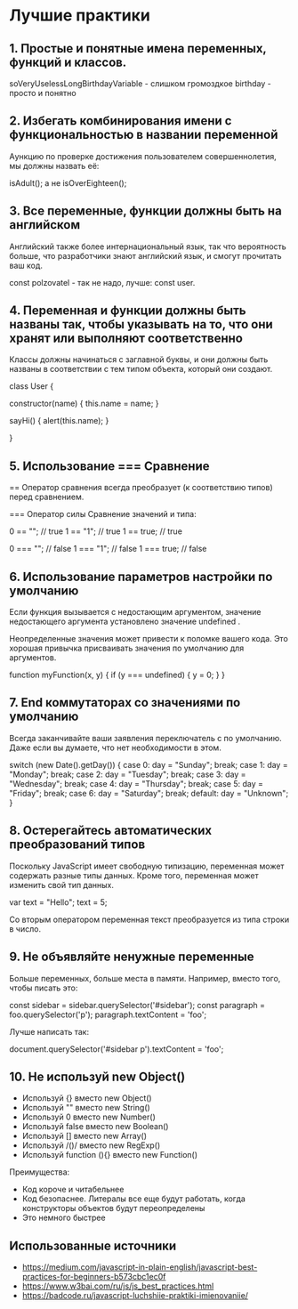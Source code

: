 # Лучшие практики 

## 1. Простые и понятные имена переменных, функций и классов.

soVeryUselessLongBirthdayVariable - слишком громоздкое
birthday - просто и понятно

## 2. Избегать комбинирования имени с функциональностью в названии переменной

Aункцию по проверке достижения пользователем совершеннолетия, мы должны назвать её:

isAdult();
 а не
isOverEighteen();

## 3. Все переменные, функции должны быть на английском

Английский также более интернациональный язык, так что вероятность больше, что разработчики знают английский язык, и смогут прочитать ваш код.

const polzovatel - так не надо, лучше:
const user.

## 4. Переменная и функции должны быть названы так, чтобы указывать на то, что они хранят или выполняют соответственно

Классы должны начинаться с заглавной буквы, и они должны быть названы в соответствии с тем типом объекта, который они создают.

class User {

  constructor(name) {
    this.name = name;
  }

  sayHi() {
    alert(this.name);
  }

}

## 5. Использование === Сравнение

== Оператор сравнения всегда преобразует (к соответствию типов) перед сравнением.

=== Оператор силы Сравнение значений и типа:

0 == "";        // true
1 == "1";       // true
1 == true;      // true

0 === "";       // false
1 === "1";      // false
1 === true;     // false

## 6. Использование параметров настройки по умолчанию

Если функция вызывается с недостающим аргументом, значение недостающего аргумента установлено значение undefined .

Неопределенные значения может привести к поломке вашего кода. Это хорошая привычка присваивать значения по умолчанию для аргументов.

function myFunction(x, y) {
    if (y === undefined) {
        y = 0;
    }
}

## 7. End коммутаторах со значениями по умолчанию

Всегда заканчивайте ваши заявления переключатель с по умолчанию. Даже если вы думаете, что нет необходимости в этом.

switch (new Date().getDay()) {
    case 0:
        day = "Sunday";
        break;
    case 1:
        day = "Monday";
        break;
    case 2:
        day = "Tuesday";
        break;
    case 3:
        day = "Wednesday";
        break;
    case 4:
        day = "Thursday";
        break;
    case 5:
        day = "Friday";
        break;
    case 6:
        day = "Saturday";
        break;
    default:
        day = "Unknown";
}

## 8. Остерегайтесь автоматических преобразований типов

Поскольку JavaScript имеет свободную типизацию, переменная может содержать разные типы данных. Кроме того, переменная может изменить свой тип данных.

var text = "Hello";
text = 5;

Со вторым оператором переменная текст преобразуется из типа строки в число.

## 9.  Не объявляйте ненужные переменные

Больше переменных, больше места в памяти.
Например, вместо того, чтобы писать это:

const sidebar = sidebar.querySelector('#sidebar');
const paragraph = foo.querySelector('p');
paragraph.textContent = 'foo';

Лучше написать так:

document.querySelector('#sidebar p').textContent = 'foo';

## 10. Не используй new Object()

+ Используй {} вместо new Object()
+ Используй "" вместо new String()
+ Используй 0 вместо new Number()
+ Используй false вместо new Boolean()
+ Используй [] вместо new Array()
+ Используй /()/ вместо new RegExp()
+ Используй function (){} вместо new Function()

Преимущества:
+ Код короче и читабельнее
+ Код безопаснее. Литералы все еще будут работать, когда конструкторы объектов будут переопределены
+ Это немного быстрее


## Использованные источники

+ https://medium.com/javascript-in-plain-english/javascript-best-practices-for-beginners-b573cbc1ec0f
+ https://www.w3bai.com/ru/js/js_best_practices.html
+ https://badcode.ru/javascript-luchshiie-praktiki-imienovaniie/
